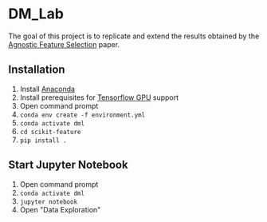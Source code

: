 # DM_Lab
The goal of this project is to replicate and extend the results obtained by the [Agnostic Feature Selection](https://www.ecmlpkdd2019.org/downloads/paper/744.pdf) paper.

## Installation
1. Install [Anaconda](https://www.anaconda.com/distribution/)
2. Install prerequisites for [Tensorflow GPU](https://www.tensorflow.org/install/gpu) support
3. Open command prompt
4. `conda env create -f environment.yml`
5. `conda activate dml`
6. `cd scikit-feature`
7. `pip install .`

## Start Jupyter Notebook
1. Open command prompt
2. `conda activate dml`
3. `jupyter notebook`
4. Open "Data Exploration"
